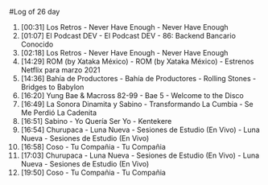 #Log of 26 day

1. [00:31] Los Retros - Never Have Enough - Never Have Enough
1. [01:07] El Podcast DEV - El Podcast DEV - 86: Backend Bancario Conocido
1. [02:18] Los Retros - Never Have Enough - Never Have Enough
1. [14:29] ROM (by Xataka México) - ROM (by Xataka México) - Estrenos Netflix para marzo 2021
1. [14:36] Bahía de Productores - Bahía de Productores - Rolling Stones - Bridges to Babylon
1. [16:20] Yung Bae & Macross 82-99 - Bae 5 - Welcome to the Disco
1. [16:49] La Sonora Dinamita y Sabino - Transformando La Cumbia - Se Me Perdió La Cadenita
1. [16:51] Sabino - Yo Quería Ser Yo - Kentekere
1. [16:54] Churupaca - Luna Nueva - Sesiones de Estudio (En Vivo) - Luna Nueva - Sesiones de Estudio (En Vivo)
1. [16:58] Coso - Tu Compañia - Tu Compañia
1. [17:03] Churupaca - Luna Nueva - Sesiones de Estudio (En Vivo) - Luna Nueva - Sesiones de Estudio (En Vivo)
1. [19:50] Coso - Tu Compañia - Tu Compañia
